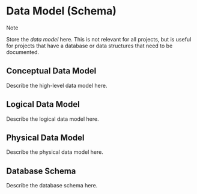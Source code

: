 # Data Model (Schema)

> [!NOTE]
> Store the *data model* here. This is not relevant for all projects, but is useful for projects that have a
> database or data structures that need to be documented.

## Conceptual Data Model

Describe the high-level data model here.

## Logical Data Model

Describe the logical data model here.

## Physical Data Model

Describe the physical data model here.

## Database Schema

Describe the database schema here.
